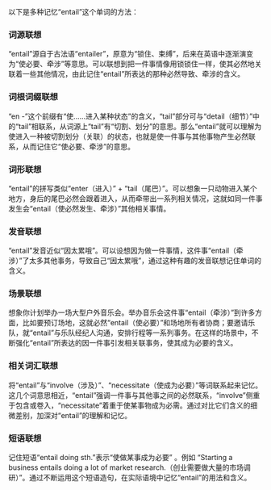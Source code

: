 以下是多种记忆“entail”这个单词的方法：

### 词源联想
“entail”源自于古法语“entailer”，原意为“锁住、束缚”，后来在英语中逐渐演变为“使必要、牵涉”等意思。可以联想到把一件事情像用锁锁住一样，使其必然地关联着一些其他情况，由此记住“entail”所表达的那种必然导致、牵涉的含义。

### 词根词缀联想
“en -”这个前缀有“使……进入某种状态”的含义，“tail”部分可与“detail（细节）”中的“tail”相联系，从词源上“tail”有“切割、划分”的意思。那么“entail”就可以理解为使进入一种被切割划分（关联）的状态，也就是使一件事与其他事物产生必然联系，从而记住它“使必要、牵涉”的意思。

### 词形联想
“entail”的拼写类似“enter（进入）” + “tail（尾巴）”。可以想象一只动物进入某个地方，身后的尾巴必然会跟着进入，从而牵带出一系列相关情况，这就如同一件事发生会“entail（使必然发生、牵涉）”其他相关事情。

### 发音联想
“entail”发音近似“因太累哦”。可以设想因为做一件事情，这件事“entail（牵涉）”了太多其他事务，导致自己“因太累哦”，通过这种有趣的发音联想记住单词的含义。

### 场景联想
想象你计划举办一场大型户外音乐会。举办音乐会这件事“entail（牵涉）”到许多方面，比如要预订场地，这就必然“entail（使必要）”和场地所有者协商；要邀请乐队，就“entail”与乐队经纪人沟通，安排行程等一系列事务。在这样的场景中，不断强化“entail”所表达的因一件事引发相关联事务，使其成为必要的含义。

### 相关词汇联想
将“entail”与“involve（涉及）”、“necessitate（使成为必要）”等词联系起来记忆。这几个词意思相近，“entail”强调一件事与其他事之间的必然联系，“involve”侧重于包含或卷入，“necessitate”着重于使某事物成为必需。通过对比它们含义的细微差别，加深对“entail”的理解和记忆。

### 短语联想
记住短语“entail doing sth.”表示“使做某事成为必要” 。例如 “Starting a business entails doing a lot of market research.（创业需要做大量的市场调研）”。通过不断运用这个短语造句，在实际语境中记忆“entail”的用法和含义。 
